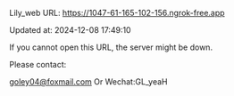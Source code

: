Lily_web URL: https://1047-61-165-102-156.ngrok-free.app

Updated at: 2024-12-08 17:49:10

If you cannot open this URL, the server might be down.

Please contact: 

goley04@foxmail.com Or Wechat:GL_yeaH
